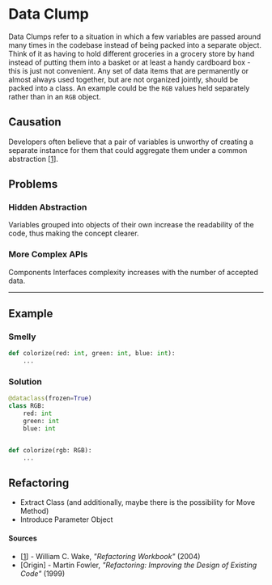 # Data Clump

Data Clumps refer to a situation in which a few variables are passed around many
times in the codebase instead of being packed into a separate object. Think of
it as having to hold different groceries in a grocery store by hand instead of
putting them into a basket or at least a handy cardboard box - this is just not
convenient. Any set of data items that are permanently or almost always used
together, but are not organized jointly, should be packed into a class. An
example could be the `RGB` values held separately rather than in an `RGB`
object.

## Causation

Developers often believe that a pair of variables is unworthy of creating a
separate instance for them that could aggregate them under a common
abstraction [[1](#sources)].

## Problems

### Hidden Abstraction

Variables grouped into objects of their own increase the readability of the
code, thus making the concept clearer.

### More Complex APIs

Components Interfaces complexity increases with the number of accepted data.

---

## Example



### Smelly

```py
def colorize(red: int, green: int, blue: int):
    ...
```

### Solution

```py
@dataclass(frozen=True)
class RGB:
    red: int
    green: int
    blue: int


def colorize(rgb: RGB):
    ...
```



## Refactoring

- Extract Class (and additionally, maybe there is the possibility for Move
  Method)
- Introduce Parameter Object

#### Sources

- [[1](#sources)] - William C. Wake, _"Refactoring Workbook"_ (2004)
- [Origin] - Martin Fowler, _"Refactoring: Improving the Design of Existing Code"_ (1999)
